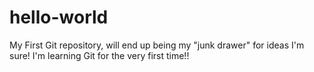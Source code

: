 # hello-world
My First Git repository, will end up being my "junk drawer" for ideas I'm sure!
I'm learning Git for the very first time!!
